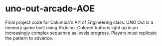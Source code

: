 # uno-out-arcade-AOE
Final project code for Columbia's Art of Engineering class. UNO Out is a memory game built using Arduino. Colored buttons light up in an increasingly complex sequence as levels progress. Players must replicate the pattern to advance. 

